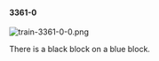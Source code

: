 #### 3361-0
![train-3361-0-0.png](https://github.com/lil-lab/nlvr/raw/master/nlvr/train/images/4/train-3361-0-0.png "train-3361-0-0.png")

There is a black block on a blue block.